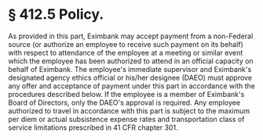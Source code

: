 # § 412.5   Policy.

As provided in this part, Eximbank may accept payment from a non-Federal source (or authorize an employee to receive such payment on its behalf) with respect to attendance of the employee at a meeting or similar event which the employee has been authorized to attend in an official capacity on behalf of Eximbank. The employee's immediate supervisor and Eximbank's designated agency ethics official or his/her designee (DAEO) must approve any offer and acceptance of payment under this part in accordance with the procedures described below. If the employee is a member of Eximbank's Board of Directors, only the DAEO's approval is required. Any employee authorized to travel in accordance with this part is subject to the maximum per diem or actual subsistence expense rates and transportation class of service limitations prescribed in 41 CFR chapter 301. 





